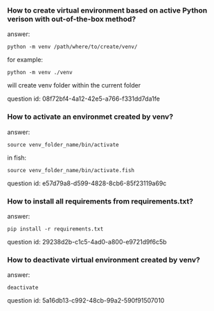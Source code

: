 ### How to create virtual environment based on active Python verison with out-of-the-box method?

answer:

```
python -m venv /path/where/to/create/venv/
```

for example:
```
python -m venv ./venv
```
will create venv folder within the current folder

question id: 08f72bf4-4a12-42e5-a766-f331dd7da1fe


### How to activate an environmet created by venv?

answer: 

```
source venv_folder_name/bin/activate
```

in fish:
```
source venv_folder_name/bin/activate.fish
```

question id: e57d79a8-d599-4828-8cb6-85f23119a69c


### How to install all requirements from requirements.txt?

answer:

```
pip install -r requirements.txt
```

question id: 29238d2b-c1c5-4ad0-a800-e9721d9f6c5b


### How to deactivate virtual environment created by venv?

answer:

```
deactivate
```

question id: 5a16db13-c992-48cb-99a2-590f91507010